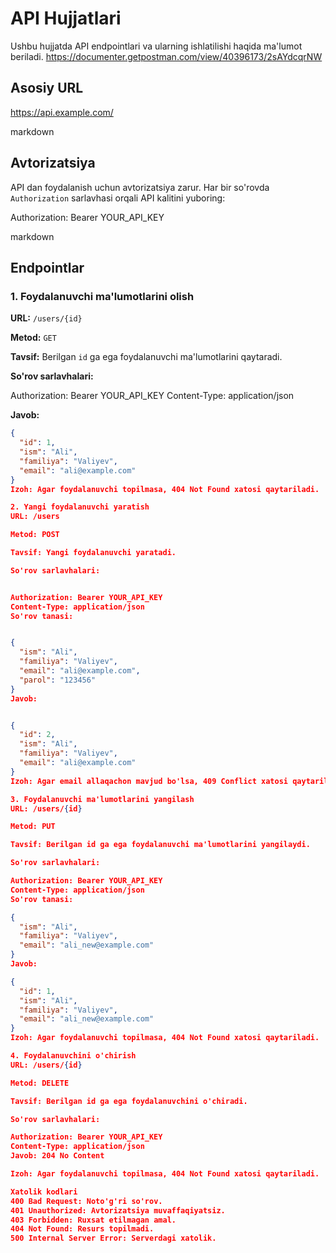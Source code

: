 # API Hujjatlari

Ushbu hujjatda API endpointlari va ularning ishlatilishi haqida ma'lumot beriladi.
https://documenter.getpostman.com/view/40396173/2sAYdcqrNW

## Asosiy URL

https://api.example.com/

markdown


## Avtorizatsiya

API dan foydalanish uchun avtorizatsiya zarur. Har bir so'rovda `Authorization` sarlavhasi orqali API kalitini yuboring:

Authorization: Bearer YOUR_API_KEY

markdown


## Endpointlar

### 1. Foydalanuvchi ma'lumotlarini olish

**URL:** `/users/{id}`

**Metod:** `GET`

**Tavsif:** Berilgan `id` ga ega foydalanuvchi ma'lumotlarini qaytaradi.

**So'rov sarlavhalari:**

Authorization: Bearer YOUR_API_KEY Content-Type: application/json


**Javob:**

```json
{
  "id": 1,
  "ism": "Ali",
  "familiya": "Valiyev",
  "email": "ali@example.com"
}
Izoh: Agar foydalanuvchi topilmasa, 404 Not Found xatosi qaytariladi.

2. Yangi foydalanuvchi yaratish
URL: /users

Metod: POST

Tavsif: Yangi foydalanuvchi yaratadi.

So'rov sarlavhalari:


Authorization: Bearer YOUR_API_KEY
Content-Type: application/json
So'rov tanasi:


{
  "ism": "Ali",
  "familiya": "Valiyev",
  "email": "ali@example.com",
  "parol": "123456"
}
Javob:


{
  "id": 2,
  "ism": "Ali",
  "familiya": "Valiyev",
  "email": "ali@example.com"
}
Izoh: Agar email allaqachon mavjud bo'lsa, 409 Conflict xatosi qaytariladi.

3. Foydalanuvchi ma'lumotlarini yangilash
URL: /users/{id}

Metod: PUT

Tavsif: Berilgan id ga ega foydalanuvchi ma'lumotlarini yangilaydi.

So'rov sarlavhalari:

Authorization: Bearer YOUR_API_KEY
Content-Type: application/json
So'rov tanasi:

{
  "ism": "Ali",
  "familiya": "Valiyev",
  "email": "ali_new@example.com"
}
Javob:

{
  "id": 1,
  "ism": "Ali",
  "familiya": "Valiyev",
  "email": "ali_new@example.com"
}
Izoh: Agar foydalanuvchi topilmasa, 404 Not Found xatosi qaytariladi.

4. Foydalanuvchini o'chirish
URL: /users/{id}

Metod: DELETE

Tavsif: Berilgan id ga ega foydalanuvchini o'chiradi.

So'rov sarlavhalari:

Authorization: Bearer YOUR_API_KEY
Content-Type: application/json
Javob: 204 No Content

Izoh: Agar foydalanuvchi topilmasa, 404 Not Found xatosi qaytariladi.

Xatolik kodlari
400 Bad Request: Noto'g'ri so'rov.
401 Unauthorized: Avtorizatsiya muvaffaqiyatsiz.
403 Forbidden: Ruxsat etilmagan amal.
404 Not Found: Resurs topilmadi.
500 Internal Server Error: Serverdagi xatolik.
